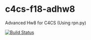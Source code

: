 # c4cs-f18-adhw8
Advanced Hw8 for C4CS (Using rpn.py)

[![Build Status](https://travis-ci.org/aaalex5/c4cs-f18-rpn.svg?branch=master)](https://travis-ci.org/aaalex5/c4cs-f18-rpn)

